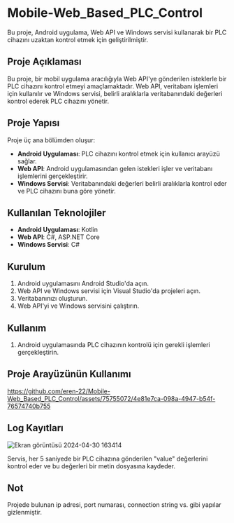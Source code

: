 # Mobile-Web_Based_PLC_Control
Bu proje, Android uygulama, Web API ve Windows servisi kullanarak bir PLC cihazını uzaktan kontrol etmek için geliştirilmiştir.

## Proje Açıklaması
Bu proje, bir mobil uygulama aracılığıyla Web API'ye gönderilen isteklerle bir PLC cihazını kontrol etmeyi amaçlamaktadır. Web API, veritabanı işlemleri için kullanılır ve Windows servisi, belirli aralıklarla veritabanındaki değerleri kontrol ederek PLC cihazını yönetir.

## Proje Yapısı
Proje üç ana bölümden oluşur:

- **Android Uygulaması**: PLC cihazını kontrol etmek için kullanıcı arayüzü sağlar.
- **Web API**: Android uygulamasından gelen istekleri işler ve veritabanı işlemlerini gerçekleştirir.
- **Windows Servisi**: Veritabanındaki değerleri belirli aralıklarla kontrol eder ve PLC cihazını buna göre yönetir.

## Kullanılan Teknolojiler
- **Android Uygulaması**: Kotlin
- **Web API**: C#, ASP.NET Core
- **Windows Servisi**: C#
  
 ## Kurulum
1. Android uygulamasını Android Studio'da açın.
2. Web API ve Windows servisi için Visual Studio'da projeleri açın.
3. Veritabanınızı oluşturun.
4. Web API'yi ve Windows servisini çalıştırın.

## Kullanım
1. Android uygulamasında PLC cihazının kontrolü için gerekli işlemleri gerçekleştirin.

## Proje Arayüzünün Kullanımı
https://github.com/eren-22/Mobile-Web_Based_PLC_Control/assets/75755072/4e81e7ca-098a-4947-b54f-76574740b755

## Log Kayıtları
![Ekran görüntüsü 2024-04-30 163414](https://github.com/eren-22/Mobile-Web_Based_PLC_Control/assets/75755072/905fd7ff-1237-4882-a513-dc5bea1d14c3)

Servis, her 5 saniyede bir PLC cihazına gönderilen "value" değerlerini kontrol eder ve bu değerleri bir metin dosyasına kaydeder.

## Not
Projede bulunan ip adresi, port numarası, connection string vs. gibi yapılar gizlenmiştir.
